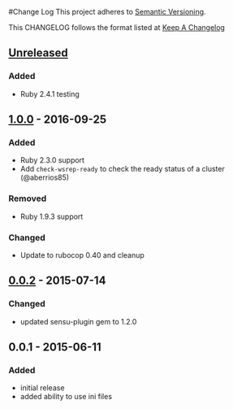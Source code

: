 #Change Log
This project adheres to [Semantic Versioning](http://semver.org/).

This CHANGELOG follows the format listed at [Keep A Changelog](http://keepachangelog.com/)

## [Unreleased]
### Added
- Ruby 2.4.1 testing

## [1.0.0] - 2016-09-25
### Added
- Ruby 2.3.0 support
- Add `check-wsrep-ready` to check the ready status of a cluster (@aberrios85)

### Removed
- Ruby 1.9.3 support

### Changed
- Update to rubocop 0.40 and cleanup

## [0.0.2] - 2015-07-14
### Changed
- updated sensu-plugin gem to 1.2.0

## 0.0.1 - 2015-06-11
### Added
- initial release
- added ability to use ini files

[Unreleased]: https://github.com/sensu-plugins/sensu-plugins-percona/compare/1.0.0...HEAD
[1.0.0]: https://github.com/sensu-plugins/sensu-plugins-percona/compare/0.0.2...1.0.0
[0.0.2]: https://github.com/sensu-plugins/sensu-plugins-percona/compare/0.0.1...0.0.2
